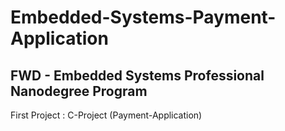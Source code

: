 # Embedded-Systems-Payment-Application
## FWD - Embedded Systems Professional Nanodegree Program
First Project : C-Project (Payment-Application)